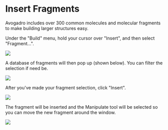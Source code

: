---
---
# Insert Fragments

Avogadro includes over 300 common molecules and molecular fragments to make building larger structures easy.

Under the "Build" menu, hold your cursor over "Insert", and then select "Fragment...".

![][1]

[1]: images/6-insert-fragments/6810692f-69b6-46fe-a023-2137f5ac4a9a.png

A database of fragments will then pop up (shown below). You can filter the selection if need be.

![][2]

[2]: images/6-insert-fragments/3a752e8b-7c31-4dce-8e2a-95589bf6e99c.png

After you've made your fragment selection, click "Insert".

![][3]

[3]: images/6-insert-fragments/d28afc88-e025-47d8-be33-7d0d94e85e68.png

The fragment will be inserted and the Manipulate tool will be selected so you can move the new fragment around the window.

![][4]

[4]: images/6-insert-fragments/5d494d9e-12df-4977-b482-6f2665cf2dcc.png